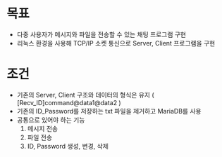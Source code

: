 # 목표

- 다중 사용자가 메시지와 파일을 전송할 수 있는 채팅 프로그램 구현
- 리눅스 환경을 사용해 TCP/IP 소켓 통신으로 Server, Client 프로그램을 구현

# 조건

- 기존의 Server, Client 구조와 데이터의 형식은 유지 ( [Recv_ID]command@data1@data2 )
- 기존의 ID_Password를 저장하는 txt 파일을 제거하고 MariaDB를 사용
- 공통으로 있어야 하는 기능
    1. 메시지 전송
    2. 파일 전송
    3. ID, Password 생성, 변경, 삭제